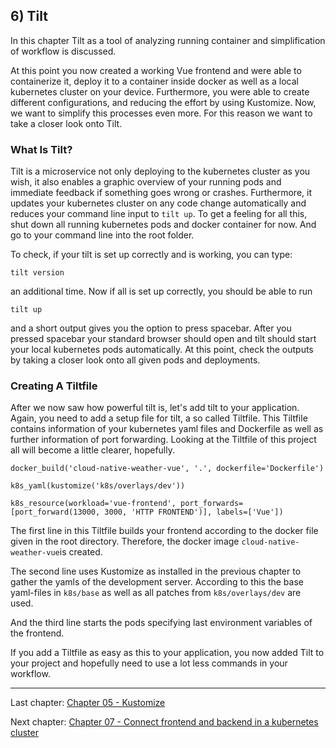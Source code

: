 ## 6) Tilt

In this chapter Tilt as a tool of analyzing running container and simplification of workflow is discussed.

At this point you now created a working Vue frontend and were able to containerize it, deploy it to a container
inside docker as well as a local kubernetes cluster on your device. Furthermore, you were able to create different configurations,
and reducing the effort by using Kustomize. Now, we want to simplify this processes even more. For this reason we want
to take a closer look onto Tilt.

### What Is Tilt?

Tilt is a microservice not only deploying to the kubernetes cluster as you wish, it also enables a graphic overview of
your running pods and immediate feedback if something goes wrong or crashes. Furthermore, it updates your kubernetes cluster
on any code change automatically and reduces your command line input to `tilt up`. To get a feeling for all this,
shut down all running kubernetes pods and docker container for now. And go to your command line into the
root folder.

To check, if your tilt is set up correctly and is working, you can type:

```
tilt version
```

an additional time. Now if all is set up correctly, you should be able to run

```
tilt up
``` 

and a short output gives you the option to press spacebar. After you pressed spacebar your standard browser should open
and tilt should start your local kubernetes pods automatically. At this point, check the outputs by taking a closer look
onto all given pods and deployments.

### Creating A Tiltfile

After we now saw how powerful tilt is, let's add tilt to your application. Again, you need to add a setup file for tilt,
a so called Tiltfile. This Tiltfile contains information of your kubernetes yaml files and Dockerfile as well as further
information of port forwarding. Looking at the Tiltfile of this project all will become a little clearer, hopefully.

```
docker_build('cloud-native-weather-vue', '.', dockerfile='Dockerfile')

k8s_yaml(kustomize('k8s/overlays/dev'))

k8s_resource(workload='vue-frontend', port_forwards=[port_forward(13000, 3000, 'HTTP FRONTEND')], labels=['Vue'])

```
The first line in this Tiltfile builds your frontend according to the docker file given in the root directory. Therefore,
the docker image `cloud-native-weather-vue`is created.

The second line uses Kustomize as installed in the previous chapter to gather the yamls of the development server.
According to this the base yaml-files in `k8s/base` as well as all patches from `k8s/overlays/dev` are used.

And the third line starts the pods specifying last environment variables of the frontend.

If you add a Tiltfile as easy as this to your application, you now added Tilt to your project and hopefully need to use
a lot less commands in your workflow.

---
Last chapter: [Chapter 05 - Kustomize](chapter-5.md)

Next chapter: [Chapter 07 - Connect frontend and backend in a kubernetes cluster](chapter-7.md)